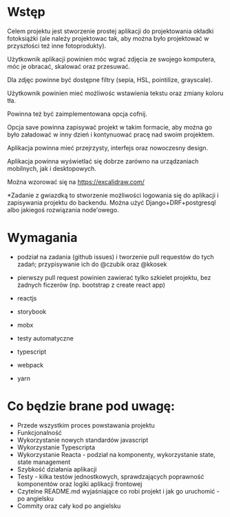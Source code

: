 # Wstęp

Celem projektu jest stworzenie prostej aplikacji do projektowania okładki fotoksiążki (ale należy projektowac tak, aby można było projektować w przyszłości też inne fotoprodukty).

Użytkownik aplikacji powinien móc wgrać zdjęcia ze swojego komputera, móc je obracać, skalować oraz przesuwać.

Dla zdjęc powinne być dostępne filtry (sepia, HSL, pointilize, grayscale).

Użytkownik powinien mieć możliwośc wstawienia tekstu oraz zmiany koloru tła.

Powinna też być zaimplementowana opcja cofnij.

Opcja save powinna zapisywać projekt w takim formacie, aby można go było załadować w inny dzień i kontynuować pracę nad swoim projektem.


Aplikacja powinna mieć przejrzysty, interfejs oraz nowoczesny design.


Aplikacja powinna wyświetlać się dobrze zarówno na urządzaniach mobilnych, jak i desktopowych.


Można wzorować się na https://excalidraw.com/

*Zadanie z gwiazdką to stworzenie możliwości logowania się do aplikacji i zapisywania projektu do backendu. Można użyć Django+DRF+postgresql albo jakiegoś rozwiązania node'owego.


# Wymagania

* podział na zadania (github issues) i tworzenie pull requestów do tych zadań; przypisywanie ich do @czubik oraz @kkosek

* pierwszy pull request powinien zawierać tylko szkielet projektu, bez żadnych ficzerów (np. bootstrap z create react app)

* reactjs

* storybook

* mobx

* testy automatyczne

* typescript

* webpack

* yarn

# Co będzie brane pod uwagę:

- Przede wszystkim proces powstawania projektu
- Funkcjonalność
- Wykorzystanie nowych standardów javascript
- Wykorzystanie Typescripta
- Wykorzystanie Reacta - podział na komponenty, wykorzystanie state, state management
- Szybkość działania aplikacji
- Testy - kilka testów jednostkowych, sprawdzających poprawność komponentów oraz logiki aplikacji frontowej
- Czytelne README.md wyjaśniające co robi projekt i jak go uruchomić - po angielsku
- Commity oraz cały kod po angielsku


